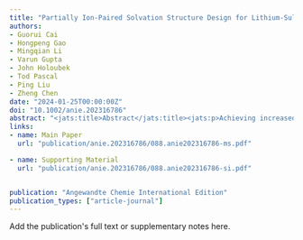 ```yaml
---
title: "Partially Ion‐Paired Solvation Structure Design for Lithium‐Sulfur Batteries under Extreme Operating Conditions"
authors:
- Guorui Cai
- Hongpeng Gao
- Mingqian Li
- Varun Gupta
- John Holoubek
- Tod Pascal
- Ping Liu
- Zheng Chen
date: "2024-01-25T00:00:00Z"
doi: "10.1002/anie.202316786"
abstract: "<jats:title>Abstract</jats:title><jats:p>Achieving increased energy density under extreme operating conditions remains a major challenge in rechargeable batteries. Herein, we demonstrate an all‐fluorinated ester‐based electrolyte comprising partially fluorinated carboxylate and carbonate esters. This electrolyte exhibits temperature‐resilient physicochemical properties and moderate ion‐paired solvation, leading to a half solvent‐separated and half contact‐ion pair in a sole electrolyte. As a result, facile desolvation and preferential reduction of anions/fluorinated co‐solvents for LiF‐dominated interphases are achieved without compromising ionic conductivity (&gt;1 mS cm<jats:sup>−1</jats:sup> even at −40 °C). These advantageous features were found to apply to both lithium metal and sulfur‐based electrodes even under extreme operating conditions, allowing stable cycling of Li || sulfurized polyacrylonitrile (SPAN) full cells with high SPAN loading (&gt;3.5 mAh cm<jats:sup>−2</jats:sup>) and thin Li anode (50 μm) at −40, 23 and 50 °C. This work offers a promising path for designing temperature‐resilient electrolytes to support high energy density Li metal batteries operating in extreme conditions.</jats:p>"
links:
- name: Main Paper
  url: "publication/anie.202316786/088.anie202316786-ms.pdf"

- name: Supporting Material
  url: "publication/anie.202316786/088.anie202316786-si.pdf"


publication: "Angewandte Chemie International Edition"
publication_types: ["article-journal"]
---
```


Add the publication's full text or supplementary notes here.
